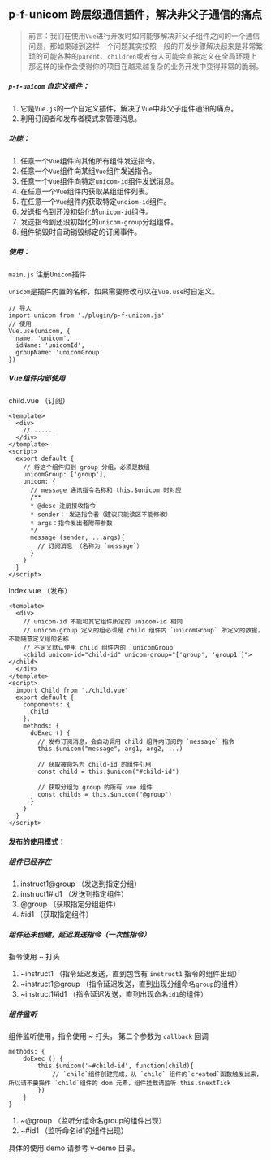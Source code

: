 ## p-f-unicom 跨层级通信插件，解决非父子通信的痛点

> 前言：我们在使用`Vue`进行开发时如何能够解决非父子组件之间的一个通信问题，那如果碰到这样一个问题其实按照一般的开发步骤解决起来是非常繁琐的可能各种的`parent`、`children`或者有人可能会直接定义在全局环境上那这样的操作会使得你的项目在越来越复杂的业务开发中变得非常的脆弱。

##### `p-f-unicom` 自定义插件：

1. 它是`Vue.js`的一个自定义插件，解决了`Vue`中非父子组件通讯的痛点。
2. 利用订阅者和发布者模式来管理消息。

##### 功能：
1. 任意一个`Vue`组件向其他所有组件发送指令。
2. 任意一个`Vue`组件向某组`Vue`组件发送指令。
3. 任意一个`Vue`组件向特定`unicom-id`组件发送消息。
4. 在任意一个`Vue`组件内获取某组组件列表。
5. 在任意一个`Vue`组件内获取特定`unciom-id`组件。
6. 发送指令到还没初始化的`unicom-id`组件。
7. 发送指令到还没初始化的`unicom-group`分组组件。
8. 组件销毁时自动销毁绑定的订阅事件。

##### 使用：
`main.js` 注册`Unicom`插件

`unicom`是插件内置的名称，如果需要修改可以在`Vue.use`时自定义。
```
// 导入
import unicom from './plugin/p-f-unicom.js'
// 使用
Vue.use(unicom, {
  name: 'unicom',
  idName: 'unicomId',
  groupName: 'unicomGroup'
})
```

##### Vue组件内部使用

child.vue （订阅）
```
<template>
  <div>
    // ......
  </div>
</template>
<script>
  export default {
    // 将这个组件归到 group 分组，必须是数组
    unicomGroup: ['group'],
    unicom: {
      // message 通讯指令名称和 this.$unicom 时对应
      /**
      * @desc 注册接收指令
      * sender： 发送指令者（建议只能读区不能修改）
      * args：指令发出者附带参数
      */
      message (sender, ...args){
        // 订阅消息 （名称为 `message`）
      }
    }  
  }
</script>
```
index.vue （发布）

```
<template>
  <div>
    // unicom-id 不能和其它组件所定的 unicom-id 相同
    // unicom-group 定义的组必须是 child 组件内 `unicomGroup` 所定义的数据，不能随意定义组的名称
    // 不定义默认使用 child 组件内的 `unicomGroup`
    <child unicom-id="child-id" unicom-group="['group', 'group1']"></child>
  </div>
</template>
<script>
  import Child from './child.vue'
  export default {
    components: {
      Child
    },
    methods: {
      doExec () {
        // 发布订阅消息，会自动调用 child 组件内订阅的 `message` 指令
        this.$unicom("message", arg1, arg2, ...)
        
        // 获取被命名为 child-id 的组件引用
        const child = this.$unicom("#child-id")
        
        // 获取分组为 group 的所有 vue 组件
        const childs = this.$unicom("@group")
      }
    }
  }
</script>
```


#### 发布的使用模式：

##### 组件已经存在

1. instruct1@group （发送到指定分组）
2. instruct1#id1 （发送到指定组件）
3. @group （获取指定分组组件）
4. #id1 （获取指定组件）

##### 组件还未创建，延迟发送指令（一次性指令）

指令使用 ~ 打头

1. ~instruct1 （指令延迟发送，直到包含有 `instruct1` 指令的组件出现）
2. ~instruct1@group （指令延迟发送，直到出现分组命名`group`的组件）
3. ~instruct1#id1 （指令延迟发送，直到出现命名`id1`的组件）

##### 组件监听

组件监听使用，指令使用 ~ 打头， 第二个参数为 `callback` 回调

```
methods: {
    doExec () {
        this.$unicom('~#child-id', function(child){
            // `child`组件创建完成，从 `child` 组件的`created`函数触发出来，所以请不要操作 `child`组件的 dom 元素，组件挂载请监听 this.$nextTick
        })
    }
}
```

1. ~@group （监听分组命名group的组件出现）
2. ~#id1 （监听命名id1的组件出现）

具体的使用 demo 请参考 v-demo 目录。

